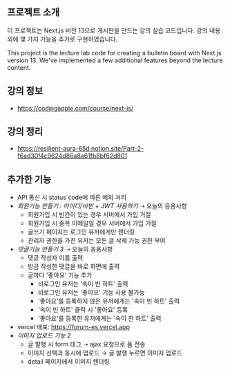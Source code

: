 ## 프로젝트 소개

이 프로젝트는 Next.js 버전 13으로 게시판을 만드는 강의 실습 코드입니다. 강의 내용 외에 몇 가지 기능을 추가로 구현하였습니다.

This project is the lecture lab code for creating a bulletin board with Next.js version 13. We've implemented a few additional features beyond the lecture content.

## 강의 정보

- https://codingapple.com/course/next-js/

## 강의 정리

- https://resilient-aura-65d.notion.site/Part-2-f6ad30f4c9624d86a8a61fb8bf62d801

## 추가한 기능

- API 통신 시 status code에 따른 예외 처리
- *회원기능 만들기 : 아이디/비번 + JWT 사용하기* ➝ 오늘의 응용사항
  - 회원가입 시 빈칸이 있는 경우 서버에서 가입 거절
  - 회원가입 시 중복 이메일일 경우 서버에서 가입 거절
  - 글쓰기 페이지는 로그인 유저에게만 렌더링
  - 관리자 권한을 가진 유저는 모든 글 삭제 가능 권한 부여
- *댓글기능 만들기 3* ➝ 오늘의 응용사항
  - 댓글 작성자 이름 출력
  - 방금 작성한 댓글을 바로 화면에 출력
  - 글마다 '좋아요' 기능 추가
    - 비로그인 유저는 '속이 빈 하트' 출력
    - 비로그인 유저는 '좋아요' 기능 사용 불가능
    - '좋아요'를 등록하지 않은 유저에게는 '속이 빈 하트' 출력
    - '속이 빈 하트' 클릭 시 '좋아요' 등록
    - '좋아요'를 등록한 유저에게는 '속이 찬 하트' 출력
- vercel 배포: https://forum-es.vercel.app
- *이미지 업로드 기능 2*
  - 글 발행 시 form 태그 ➝ ajax 요청으로 폼 전송
  - 이미지 선택과 동시에 업로드 → 글 발행 누르면 이미지 업로드
  - detail 페이지에서 이미지 렌더링
